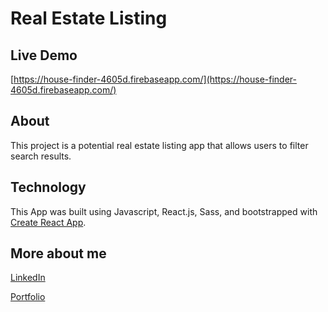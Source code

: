 # Real Estate Listing

## Live Demo

[https://house-finder-4605d.firebaseapp.com/](https://house-finder-4605d.firebaseapp.com/)

## About
This project is a potential real estate listing app that allows users to filter search results.

## Technology
This App was built using Javascript, React.js, Sass, and bootstrapped with [Create React App](https://github.com/facebook/create-react-app).


## More about me

[LinkedIn](https://www.linkedin.com/in/curtis-wilson-61a26771/)

[Portfolio](https://curtiswilsongithub.github.io/)
